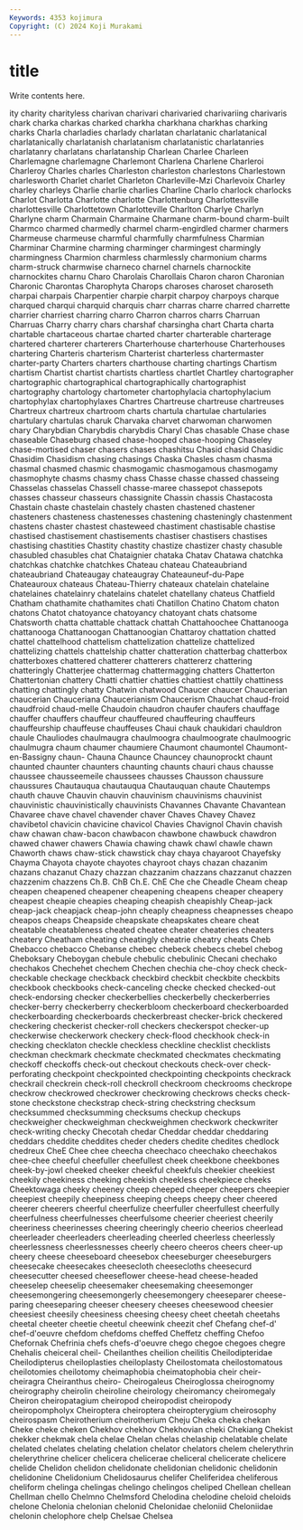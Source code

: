 ```yaml
---
Keywords: 4353 kojimura
Copyright: (C) 2024 Koji Murakami
---
```


# title

Write contents here.



ity charity charityless charivan charivari charivaried charivariing charivaris chark charka
charkas charked charkha charkhana charkhas charking charks Charla charladies charlady
charlatan charlatanic charlatanical charlatanically charlatanish charlatanism charlatanistic charlatanries charlatanry charlatans
charlatanship Charlean Charlee Charleen Charlemagne charlemagne Charlemont Charlena Charlene Charleroi
Charleroy Charles charles Charleston charleston charlestons Charlestown charlesworth Charlet charlet
Charleton Charleville-Mzi Charlevoix Charley charley charleys Charlie charlie charlies Charline
Charlo charlock charlocks Charlot Charlotta Charlotte charlotte Charlottenburg Charlottesville charlottesville
Charlottetown Charlotteville Charlton Charlye Charlyn Charlyne charm Charmain Charmaine Charmane
charm-bound charm-built Charmco charmed charmedly charmel charm-engirdled charmer charmers Charmeuse
charmeuse charmful charmfully charmfulness Charmian Charminar Charmine charming charminger charmingest
charmingly charmingness Charmion charmless charmlessly charmonium charms charm-struck charmwise charneco
charnel charnels charnockite charnockites charnu Charo Charolais Charollais Charon charon
Charonian Charonic Charontas Charophyta Charops charoses charoset charoseth charpai charpais
Charpentier charpie charpit charpoy charpoys charque charqued charqui charquid charquis
charr charras charre charred charrette charrier charriest charring charro Charron
charros charrs Charruan Charruas Charry charry chars charshaf charsingha chart
Charta charta chartable chartaceous chartae charted charter charterable charterage chartered
charterer charterers Charterhouse charterhouse Charterhouses chartering Charteris charterism Charterist charterless
chartermaster charter-party Charters charters charthouse charting chartings Chartism chartism Chartist
chartist chartists chartless chartlet Chartley chartographer chartographic chartographical chartographically chartographist
chartography chartology chartometer chartophylacia chartophylacium chartophylax chartophylaxes Chartres Chartreuse chartreuse
chartreuses Chartreux chartreux chartroom charts chartula chartulae chartularies chartulary chartulas
charuk Charvaka charvet charwoman charwomen chary Charybdian Charybdis charybdis Charyl
Chas chasable Chase chase chaseable Chaseburg chased chase-hooped chase-hooping Chaseley
chase-mortised chaser chasers chases chashitsu Chasid chasid Chasidic Chasidim Chasidism
chasing chasings Chaska Chasles chasm chasma chasmal chasmed chasmic chasmogamic
chasmogamous chasmogamy chasmophyte chasms chasmy chass Chasse chasse chassed chasseing
Chasselas chasselas Chassell chasse-maree chassepot chassepots chasses chasseur chasseurs chassignite
Chassin chassis Chastacosta Chastain chaste chastelain chastely chasten chastened chastener
chasteners chasteness chastenesses chastening chasteningly chastenment chastens chaster chastest chasteweed
chastiment chastisable chastise chastised chastisement chastisements chastiser chastisers chastises chastising
chastities Chastity chastity chastize chastizer chasty chasuble chasubled chasubles chat
Chataignier chataka Chatav Chatawa chatchka chatchkas chatchke chatchkes Chateau chateau
Chateaubriand chateaubriand Chateaugay chateaugray Chateauneuf-du-Pape Chateauroux chateaus Chateau-Thierry chateaux chatelain
chatelaine chatelaines chatelainry chatelains chatelet chatellany chateus Chatfield Chatham chathamite
chathamites chati Chatillon Chatino Chatom chaton chatons Chatot chatoyance chatoyancy
chatoyant chats chatsome Chatsworth chatta chattable chattack chattah Chattahoochee Chattanooga
chattanooga Chattanoogan Chattanoogian Chattaroy chattation chatted chattel chattelhood chattelism chattelization
chattelize chattelized chattelizing chattels chattelship chatter chatteration chatterbag chatterbox chatterboxes
chattered chatterer chatterers chattererz chattering chatteringly Chatterjee chattermag chattermagging chatters
Chatterton Chattertonian chattery Chatti chattier chatties chattiest chattily chattiness chatting
chattingly chatty Chatwin chatwood Chaucer chaucer Chaucerian chaucerian Chauceriana Chaucerianism
Chaucerism Chauchat chaud-froid chaudfroid chaud-melle Chaudoin chaudron chaufer chaufers chauffage
chauffer chauffers chauffeur chauffeured chauffeuring chauffeurs chauffeurship chauffeuse chauffeuses Chaui
chauk chaukidari chauldron chaule Chauliodes chaulmaugra chaulmoogra chaulmoograte chaulmoogric chaulmugra
chaum chaumer chaumiere Chaumont chaumontel Chaumont-en-Bassigny chaun- Chauna Chaunce Chauncey
chaunoprockt chaunt chaunted chaunter chaunters chaunting chaunts chauri chaus chausse
chaussee chausseemeile chaussees chausses Chausson chaussure chaussures Chautauqua chautauqua Chautauquan
chaute Chautemps chauth chauve Chauvin chauvin chauvinism chauvinisms chauvinist chauvinistic
chauvinistically chauvinists Chavannes Chavante Chavantean Chavaree chave chavel chavender chaver
Chaves Chavey Chavez chavibetol chavicin chavicine chavicol Chavies Chavignol Chavin
chavish chaw chawan chaw-bacon chawbacon chawbone chawbuck chawdron chawed chawer
chawers Chawia chawing chawk chawl chawle chawn Chaworth chaws chaw-stick
chawstick chay chaya chayaroot Chayefsky Chayma Chayota chayote chayotes chayroot
chays chazan chazanim chazans chazanut Chazy chazzan chazzanim chazzans chazzanut
chazzen chazzenim chazzens Ch.B. ChB Ch.E. ChE Che che Cheadle
Cheam cheap cheapen cheapened cheapener cheapening cheapens cheaper cheapery cheapest
cheapie cheapies cheaping cheapish cheapishly Cheap-jack cheap-jack cheapjack cheap-john cheaply
cheapness cheapnesses cheapo cheapos cheaps Cheapside cheapskate cheapskates cheare cheat
cheatable cheatableness cheated cheatee cheater cheateries cheaters cheatery Cheatham cheating
cheatingly cheatrie cheatry cheats Cheb Chebacco chebacco Chebanse chebec chebeck
chebecs chebel chebog Cheboksary Cheboygan chebule chebulic chebulinic Checani chechako
chechakos Chechehet chechem Chechen chechia che-choy check check- checkable checkage
checkback checkbird checkbit checkbite checkbits checkbook checkbooks check-canceling checke checked
checked-out check-endorsing checker checkerbellies checkerbelly checkerberries checker-berry checkerberry checkerbloom checkerboard
checkerboarded checkerboarding checkerboards checkerbreast checker-brick checkered checkering checkerist checker-roll checkers
checkerspot checker-up checkerwise checkerwork checkery check-flood checkhook check-in checking checklaton
checkle checkless checkline checklist checklists checkman checkmark checkmate checkmated checkmates
checkmating checkoff checkoffs check-out checkout checkouts check-over check-perforating checkpoint checkpointed
checkpointing checkpoints checkrack checkrail checkrein check-roll checkroll checkroom checkrooms checkrope
checkrow checkrowed checkrower checkrowing checkrows checks check-stone checkstone checkstrap check-string
checkstring checksum checksummed checksumming checksums checkup checkups checkweigher checkweighman checkweighmen
checkwork checkwriter check-writing checky Checotah chedar Cheddar cheddar cheddaring cheddars
cheddite cheddites cheder cheders chedite chedites chedlock chedreux CheE Chee
chee cheecha cheechaco cheechako cheechakos chee-chee cheeful cheefuller cheefullest cheek
cheekbone cheekbones cheek-by-jowl cheeked cheeker cheekful cheekfuls cheekier cheekiest cheekily
cheekiness cheeking cheekish cheekless cheekpiece cheeks Cheektowaga cheeky cheeney cheep
cheeped cheeper cheepers cheepier cheepiest cheepily cheepiness cheeping cheeps cheepy
cheer cheered cheerer cheerers cheerful cheerfulize cheerfuller cheerfullest cheerfully cheerfulness
cheerfulnesses cheerfulsome cheerier cheeriest cheerily cheeriness cheerinesses cheering cheeringly cheerio
cheerios cheerlead cheerleader cheerleaders cheerleading cheerled cheerless cheerlessly cheerlessness cheerlessnesses
cheerly cheero cheeros cheers cheer-up cheery cheese cheeseboard cheesebox cheeseburger
cheeseburgers cheesecake cheesecakes cheesecloth cheesecloths cheesecurd cheesecutter cheesed cheeseflower cheese-head
cheese-headed cheeselep cheeselip cheesemaker cheesemaking cheesemonger cheesemongering cheesemongerly cheesemongery cheeseparer
cheese-paring cheeseparing cheeser cheesery cheeses cheesewood cheesier cheesiest cheesily cheesiness
cheesing cheesy cheet cheetah cheetahs cheetal cheeter cheetie cheetul cheewink
cheezit chef Chefang chef-d' chef-d'oeuvre chefdom chefdoms cheffed Cheffetz cheffing
Chefoo Chefornak Chefrinia chefs chefs-d'oeuvre chego chegoe chegoes chegre Chehalis
cheiceral cheil- Cheilanthes cheilion cheilitis Cheilodipteridae Cheilodipterus cheiloplasties cheiloplasty Cheilostomata
cheilostomatous cheilotomies cheilotomy cheimaphobia cheimatophobia cheir cheir- cheiragra Cheiranthus cheiro-
Cheirogaleus Cheiroglossa cheirognomy cheirography cheirolin cheiroline cheirology cheiromancy cheiromegaly Cheiron
cheiropatagium cheiropod cheiropodist cheiropody cheiropompholyx Cheiroptera cheiroptera cheiropterygium cheirosophy cheirospasm
Cheirotherium cheirotherium Cheju Cheka cheka chekan Cheke cheke cheken Chekhov
chekhov Chekhovian cheki Chekiang Chekist chekker chekmak chela chelae Chelan
chelas chelaship chelatable chelate chelated chelates chelating chelation chelator chelators
chelem chelerythrin chelerythrine chelicer chelicera chelicerae cheliceral chelicerate chelicere chelide
Chelidon chelidon chelidonate chelidonian chelidonic chelidonin chelidonine Chelidonium Chelidosaurus chelifer
Cheliferidea cheliferous cheliform chelinga chelingas chelingo chelingos cheliped Chellean chellean
Chellman chello Chelmno Chelmsford Chelodina chelodine cheloid cheloids chelone Chelonia
chelonian chelonid Chelonidae cheloniid Cheloniidae chelonin chelophore chelp Chelsae Chelsea
